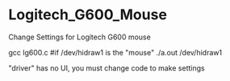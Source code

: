 Logitech_G600_Mouse
===================

Change Settings for Logitech G600 mouse

gcc lg600.c
#if /dev/hidraw1 is the "mouse"
./a.out /dev/hidraw1

"driver" has no UI, you must change code to make settings
